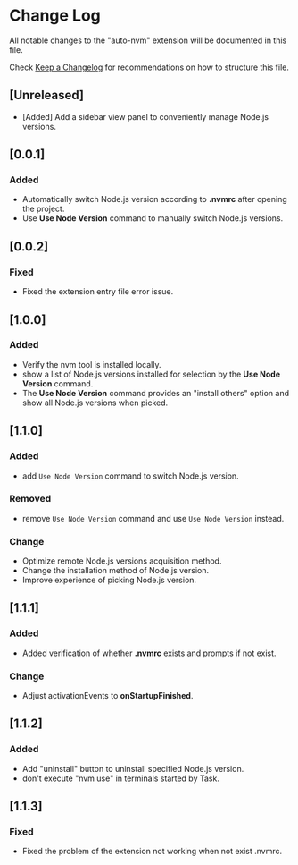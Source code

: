 # Change Log

All notable changes to the "auto-nvm" extension will be documented in this file.

Check [Keep a Changelog](http://keepachangelog.com/) for recommendations on how to structure this file.

## [Unreleased]

- [Added] Add a sidebar view panel to conveniently manage Node.js versions.

## [0.0.1]

### Added

- Automatically switch Node.js version according to **.nvmrc** after opening the project.
- Use **Use Node Version** command to manually switch Node.js versions.

## [0.0.2]

### Fixed

- Fixed the extension entry file error issue.

## [1.0.0]

### Added

- Verify the nvm tool is installed locally.
- show a list of Node.js versions installed for selection by the **Use Node Version** command.
- The **Use Node Version** command provides an "install others" option and show all Node.js versions when picked.

## [1.1.0]

### Added

- add `Use Node Version` command to switch Node.js version.

### Removed

- remove `Use Node Version` command and use `Use Node Version` instead.

### Change

- Optimize remote Node.js versions acquisition method.
- Change the installation method of Node.js version.
- Improve experience of picking Node.js version.

## [1.1.1]

### Added

- Added verification of whether **.nvmrc** exists and prompts if not exist.

### Change

- Adjust activationEvents to **onStartupFinished**.

## [1.1.2]

### Added

- Add "uninstall" button to uninstall specified Node.js version.
- don't execute "nvm use" in terminals started by Task.

## [1.1.3]

### Fixed

- Fixed the problem of the extension not working when not exist .nvmrc.

